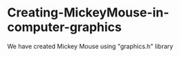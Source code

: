 # Creating-MickeyMouse-in-computer-graphics
We have created Mickey Mouse using "graphics.h" library
